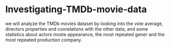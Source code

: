 # Investigating-TMDb-movie-data
we will analyze the TMDb movies dataset by looking into the vote average, directors properties and coorelations with the other data, and some statistics about actors moste appearance, the most repeated gener and the most repeated production company.
